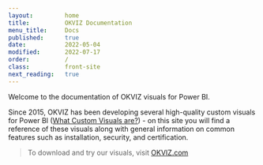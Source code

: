 ```yaml
---
layout:         home
title:          OKVIZ Documentation
menu_title:     Docs
published:      true
date:           2022-05-04
modified:       2022-07-17
order:          /
class:          front-site
next_reading:   true
---
```

Welcome to the documentation of OKVIZ visuals for Power BI.

Since 2015, OKVIZ has been developing several high-quality custom visuals for Power BI ([What Custom Visuals are?](get-started/custom-visuals.md)) - on this site you will find a reference of these visuals along with general information on common features such as installation, security, and certification.

> To download and try our visuals, visit [OKVIZ.com](https://okviz.com)